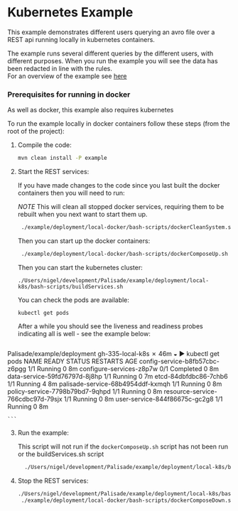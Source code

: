 # Kubernetes Example

This example demonstrates different users querying an avro file over a REST api running locally in kubernetes containers.

The example runs several different queries by the different users, with different purposes. When you run the example you will see the data has been redacted in line with the rules.  
For an overview of the example see [here](../../README.md)

### Prerequisites for running in docker 
As well as docker, this example also requires kubernetes

To run the example locally in docker containers follow these steps (from the root of the project):

1. Compile the code:
    ```bash
    mvn clean install -P example
    ```

2. Start the REST services:

    If you have made changes to the code since you last built the docker containers then you will need to run:
    
    *NOTE* This will clean all stopped docker services, requiring them to be rebuilt when you next want to start them up. 
    ```bash
     ./example/deployment/local-docker/bash-scripts/dockerCleanSystem.sh
    ```

    Then you can start up the docker containers:
    ```bash
     ./example/deployment/local-docker/bash-scripts/dockerComposeUp.sh
    ```


    Then you can start the kubernetes cluster:
    ```
    ./Users/nigel/development/Palisade/example/deployment/local-k8s/bash-scripts/buildServices.sh
    ```
    You can check the pods are available:
    
    ```
    kubectl get pods
    ```

    After a while you should see the liveness and readiness probes indicating all is well - see the example below:

    ```
Palisade/example/deployment  gh-335-local-k8s ✗                                                                 46m ◒
▶ kubectl get pods
NAME                                READY     STATUS      RESTARTS   AGE
config-service-b8fb57cbc-z6pgg      1/1       Running     0          8m
configure-services-z8p7w            0/1       Completed   0          8m
data-service-59fd76797d-8j8hp       1/1       Running     0          7m
etcd-84dbfdbc86-7chb6               1/1       Running     4          8m
palisade-service-68b4954ddf-kxmqh   1/1       Running     0          8m
policy-service-7798b79bd7-9qhpd     1/1       Running     0          8m
resource-service-766cdbc97d-79sjx   1/1       Running     0          8m
user-service-844f86675c-gc2g8       1/1       Running     0          8m


    ```
3. Run the example:

    This script will not run if the `dockerComposeUp.sh` script has not been run or the buildServices.sh script
    
    ```bash
      ./Users/nigel/development/Palisade/example/deployment/local-k8s/bash-scripts/runk8sExample.s
    ```

4. Stop the REST services:

    ```bash
    ./Users/nigel/development/Palisade/example/deployment/local-k8s/bash-scripts/deleteServices.sh
     ./example/deployment/local-docker/bash-scripts/dockerComposeDown.sh
    ```
